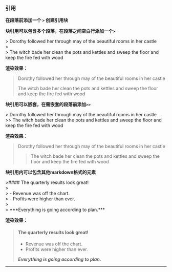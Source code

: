 ### 引用  

**在段落前添加一个 `>` 创建引用块**   

**块引用可以包含多个段落，在段落之间空白行添加一个`>`**  

\> Dorothy followed her through may of the beautiful rooms in her castle  
\>  
\> The witch bade her clean the pots and kettles and sweep the floor and keep the fire fed with wood   

**渲染效果：**  

> Dorothy followed her through may of the beautiful rooms in her castle
>
> The witch bade her clean the pots and kettles and sweep the floor and keep the fire fed with wood   

**块引用可以嵌套，在需嵌套的段落前添加`>>`**  

\> Dorothy followed her through may of the beautiful rooms in her castle  
\>> The witch bade her clean the pots and kettles and sweep the floor and keep the fire fed with wood  

**渲染效果：**  

> Dorothy followed her through may of the beautiful rooms in her castle
>> The witch bade her clean the pots and kettles and sweep the floor and keep the fire fed with wood   

**块引用内可以包含其他markdown格式的元素**  

\>#### The quarterly results look great!  
\>  
\> - Revenue was off the chart.  
\> - Profits were higher than ever.  
\>  
\>  \*\*\*Everything is going according to plan.***   

**渲染效果：**  

>#### The quarterly results look great!
>
> - Revenue was off the chart.
> - Profits were higher than ever.
>
>  ***Everything is going according to plan.***  

---

